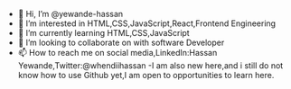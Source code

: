 - 👋 Hi, I’m @yewande-hassan
- 👀 I’m interested in HTML,CSS,JavaScript,React,Frontend Engineering 
- 🌱 I’m currently learning HTML,CSS,JavaScript 
- 💞️ I’m looking to collaborate on with software Developer 
- 📫 How to reach me on social media,LinkedIn:Hassan Yewande,Twitter:@whendiihassan 
-I am also new here,and i still do not know how to use Github yet,I am open to opportunities to learn here. 
<!---
yewande-hassan/yewande-hassan is a ✨ special ✨ repository because its `README.md` (this file) appears on your GitHub profile.
You can click the Preview link to take a look at your changes.
--->
